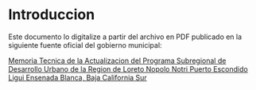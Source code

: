 # Introduccion
Este documento lo digitalize a partir del archivo en PDF publicado en la siguiente fuente oficial del gobierno municipal:

[Memoria Tecnica de la Actualizacion del Programa Subregional de Desarrollo Urbano de la Region de Loreto Nopolo Notri Puerto Escondido Ligui Ensenada Blanca, Baja California Sur](https://loreto.gob.mx/archivos/1/66c61325375a7_PSDU%20MEMORIA%20T%C3%89CNICA_CONSULTA%20P%C3%9ABLICA.pdf)

